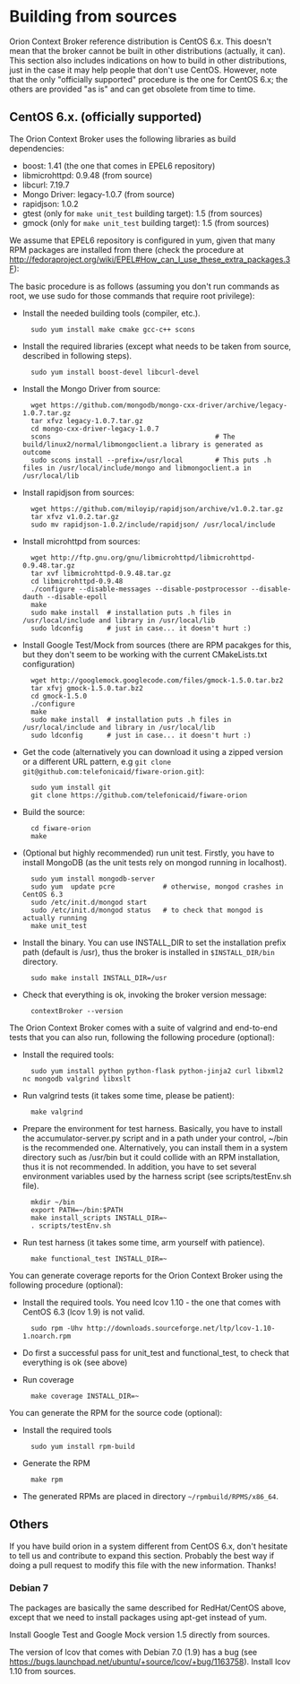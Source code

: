 # Building from sources

Orion Context Broker reference distribution is CentOS 6.x. This doesn't mean that the broker cannot be built in other distributions (actually, it can). This section also includes indications on how to build in other distributions, just in the case it may help people that don't use CentOS. However, note that the only "officially supported" procedure is the one for CentOS 6.x; the others are provided "as is" and can get obsolete from time to time.

## CentOS 6.x. (officially supported)

The Orion Context Broker uses the following libraries as build dependencies:

* boost: 1.41 (the one that comes in EPEL6 repository)
* libmicrohttpd: 0.9.48 (from source)
* libcurl: 7.19.7
* Mongo Driver: legacy-1.0.7 (from source)
* rapidjson: 1.0.2
* gtest (only for `make unit_test` building target): 1.5 (from sources)
* gmock (only for `make unit_test` building target): 1.5 (from sources)

We assume that EPEL6 repository is configured in yum, given that many RPM packages are installed from there
(check the procedure at http://fedoraproject.org/wiki/EPEL#How_can_I_use_these_extra_packages.3F):

The basic procedure is as follows (assuming you don't run commands as root, we use sudo for those
commands that require root privilege):

* Install the needed building tools (compiler, etc.).

        sudo yum install make cmake gcc-c++ scons

* Install the required libraries (except what needs to be taken from source, described in following steps).

        sudo yum install boost-devel libcurl-devel

* Install the Mongo Driver from source:

        wget https://github.com/mongodb/mongo-cxx-driver/archive/legacy-1.0.7.tar.gz
        tar xfvz legacy-1.0.7.tar.gz
        cd mongo-cxx-driver-legacy-1.0.7
        scons                                         # The build/linux2/normal/libmongoclient.a library is generated as outcome
        sudo scons install --prefix=/usr/local        # This puts .h files in /usr/local/include/mongo and libmongoclient.a in /usr/local/lib

* Install rapidjson from sources:

        wget https://github.com/miloyip/rapidjson/archive/v1.0.2.tar.gz
        tar xfvz v1.0.2.tar.gz
        sudo mv rapidjson-1.0.2/include/rapidjson/ /usr/local/include

* Install microhttpd from sources:

        wget http://ftp.gnu.org/gnu/libmicrohttpd/libmicrohttpd-0.9.48.tar.gz
        tar xvf libmicrohttpd-0.9.48.tar.gz
        cd libmicrohttpd-0.9.48
        ./configure --disable-messages --disable-postprocessor --disable-dauth --disable-epoll
        make
        sudo make install  # installation puts .h files in /usr/local/include and library in /usr/local/lib
        sudo ldconfig      # just in case... it doesn't hurt :)

* Install Google Test/Mock from sources (there are RPM pacakges for this, but they don't seem to be working with the current CMakeLists.txt configuration)

        wget http://googlemock.googlecode.com/files/gmock-1.5.0.tar.bz2
        tar xfvj gmock-1.5.0.tar.bz2
        cd gmock-1.5.0
        ./configure
        make
        sudo make install  # installation puts .h files in /usr/local/include and library in /usr/local/lib
        sudo ldconfig      # just in case... it doesn't hurt :)

* Get the code (alternatively you can download it using a zipped version or a different URL pattern, e.g `git clone git@github.com:telefonicaid/fiware-orion.git`):

        sudo yum install git
        git clone https://github.com/telefonicaid/fiware-orion

* Build the source:

        cd fiware-orion
        make

* (Optional but highly recommended) run unit test. Firstly, you have to install MongoDB (as the unit tests rely on mongod running in localhost).

        sudo yum install mongodb-server
        sudo yum  update pcre            # otherwise, mongod crashes in CentOS 6.3
        sudo /etc/init.d/mongod start
        sudo /etc/init.d/mongod status   # to check that mongod is actually running
        make unit_test

* Install the binary. You can use INSTALL_DIR to set the installation prefix path (default is /usr), thus the broker is installed in `$INSTALL_DIR/bin` directory.

        sudo make install INSTALL_DIR=/usr

* Check that everything is ok, invoking the broker version message:

        contextBroker --version

The Orion Context Broker comes with a suite of valgrind and end-to-end tests that you can also run, following the following procedure (optional):

* Install the required tools:

        sudo yum install python python-flask python-jinja2 curl libxml2 nc mongodb valgrind libxslt

* Run valgrind tests (it takes some time, please be patient):

        make valgrind

* Prepare the environment for test harness. Basically, you have to install the accumulator-server.py script and in a path under your control, ~/bin is the recommended one. Alternatively, you can install them in a system directory such as /usr/bin but it could collide with an RPM installation, thus it is not recommended. In addition, you have to set several environment variables used by the harness script (see scripts/testEnv.sh file).

        mkdir ~/bin
        export PATH=~/bin:$PATH
        make install_scripts INSTALL_DIR=~
        . scripts/testEnv.sh

* Run test harness (it takes some time, arm yourself with patience).

        make functional_test INSTALL_DIR=~

You can generate coverage reports for the Orion Context Broker using the following procedure (optional):

* Install the required tools. You need lcov 1.10 - the one that comes with CentOS 6.3 (lcov 1.9) is not valid.

        sudo rpm -Uhv http://downloads.sourceforge.net/ltp/lcov-1.10-1.noarch.rpm

* Do first a successful pass for unit_test and functional_test, to check that everything is ok (see above)

* Run coverage

        make coverage INSTALL_DIR=~

You can generate the RPM for the source code (optional):

* Install the required tools

        sudo yum install rpm-build

* Generate the RPM

        make rpm

* The generated RPMs are placed in directory `~/rpmbuild/RPMS/x86_64`.

## Others

If you have build orion in a system different from CentOS 6.x, don't hesitate to tell us and contribute to expand this section. Probably the best way if doing a pull request to modify this file with the new information. Thanks!

### Debian 7

The packages are basically the same described for RedHat/CentOS above, except that we need to install packages using apt-get instead of yum.

Install Google Test and Google Mock version 1.5 directly from sources.

The version of lcov that comes with Debian 7.0 (1.9) has a bug (see https://bugs.launchpad.net/ubuntu/+source/lcov/+bug/1163758). Install lcov 1.10 from sources.
